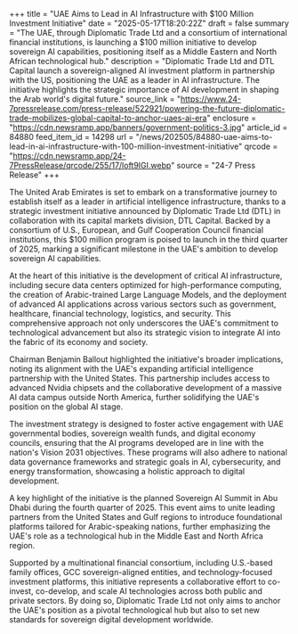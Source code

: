 +++
title = "UAE Aims to Lead in AI Infrastructure with $100 Million Investment Initiative"
date = "2025-05-17T18:20:22Z"
draft = false
summary = "The UAE, through Diplomatic Trade Ltd and a consortium of international financial institutions, is launching a $100 million initiative to develop sovereign AI capabilities, positioning itself as a Middle Eastern and North African technological hub."
description = "Diplomatic Trade Ltd and DTL Capital launch a sovereign-aligned AI investment platform in partnership with the US, positioning the UAE as a leader in AI infrastructure. The initiative highlights the strategic importance of AI development in shaping the Arab world's digital future."
source_link = "https://www.24-7pressrelease.com/press-release/522921/powering-the-future-diplomatic-trade-mobilizes-global-capital-to-anchor-uaes-ai-era"
enclosure = "https://cdn.newsramp.app/banners/government-politics-3.jpg"
article_id = 84880
feed_item_id = 14298
url = "/news/202505/84880-uae-aims-to-lead-in-ai-infrastructure-with-100-million-investment-initiative"
qrcode = "https://cdn.newsramp.app/24-7PressRelease/qrcode/255/17/loft9IGI.webp"
source = "24-7 Press Release"
+++

<p>The United Arab Emirates is set to embark on a transformative journey to establish itself as a leader in artificial intelligence infrastructure, thanks to a strategic investment initiative announced by Diplomatic Trade Ltd (DTL) in collaboration with its capital markets division, DTL Capital. Backed by a consortium of U.S., European, and Gulf Cooperation Council financial institutions, this $100 million program is poised to launch in the third quarter of 2025, marking a significant milestone in the UAE's ambition to develop sovereign AI capabilities.</p><p>At the heart of this initiative is the development of critical AI infrastructure, including secure data centers optimized for high-performance computing, the creation of Arabic-trained Large Language Models, and the deployment of advanced AI applications across various sectors such as government, healthcare, financial technology, logistics, and security. This comprehensive approach not only underscores the UAE's commitment to technological advancement but also its strategic vision to integrate AI into the fabric of its economy and society.</p><p>Chairman Benjamin Ballout highlighted the initiative's broader implications, noting its alignment with the UAE's expanding artificial intelligence partnership with the United States. This partnership includes access to advanced Nvidia chipsets and the collaborative development of a massive AI data campus outside North America, further solidifying the UAE's position on the global AI stage.</p><p>The investment strategy is designed to foster active engagement with UAE governmental bodies, sovereign wealth funds, and digital economy councils, ensuring that the AI programs developed are in line with the nation's Vision 2031 objectives. These programs will also adhere to national data governance frameworks and strategic goals in AI, cybersecurity, and energy transformation, showcasing a holistic approach to digital development.</p><p>A key highlight of the initiative is the planned Sovereign AI Summit in Abu Dhabi during the fourth quarter of 2025. This event aims to unite leading partners from the United States and Gulf regions to introduce foundational platforms tailored for Arabic-speaking nations, further emphasizing the UAE's role as a technological hub in the Middle East and North Africa region.</p><p>Supported by a multinational financial consortium, including U.S.-based family offices, GCC sovereign-aligned entities, and technology-focused investment platforms, this initiative represents a collaborative effort to co-invest, co-develop, and scale AI technologies across both public and private sectors. By doing so, Diplomatic Trade Ltd not only aims to anchor the UAE's position as a pivotal technological hub but also to set new standards for sovereign digital development worldwide.</p>